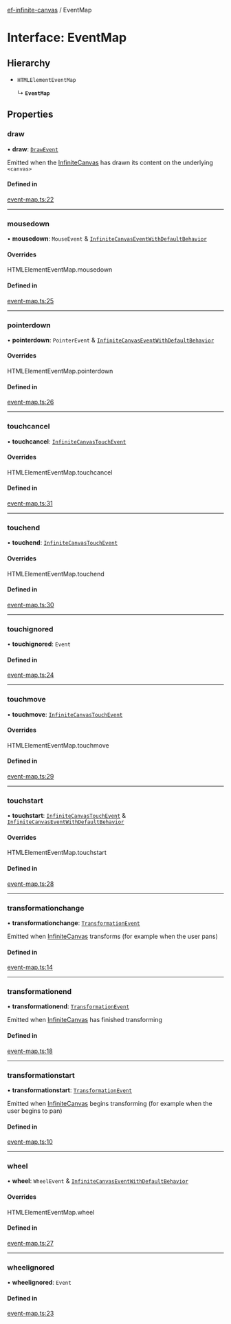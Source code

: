 [ef-infinite-canvas](api/README.md) / EventMap

# Interface: EventMap

## Hierarchy

- `HTMLElementEventMap`

  ↳ **`EventMap`**

## Properties

### draw

• **draw**: [`DrawEvent`](api/interfaces/DrawEvent.md)

Emitted when the [InfiniteCanvas](api/interfaces/InfiniteCanvas.md) has drawn its content on the underlying `<canvas>`

#### Defined in

[event-map.ts:22](https://github.com/emilefokkema/infinite-canvas/blob/4a1afe1/src/api-surface/event-map.ts#L22)

___

### mousedown

• **mousedown**: `MouseEvent` & [`InfiniteCanvasEventWithDefaultBehavior`](api/interfaces/InfiniteCanvasEventWithDefaultBehavior.md)

#### Overrides

HTMLElementEventMap.mousedown

#### Defined in

[event-map.ts:25](https://github.com/emilefokkema/infinite-canvas/blob/4a1afe1/src/api-surface/event-map.ts#L25)

___

### pointerdown

• **pointerdown**: `PointerEvent` & [`InfiniteCanvasEventWithDefaultBehavior`](api/interfaces/InfiniteCanvasEventWithDefaultBehavior.md)

#### Overrides

HTMLElementEventMap.pointerdown

#### Defined in

[event-map.ts:26](https://github.com/emilefokkema/infinite-canvas/blob/4a1afe1/src/api-surface/event-map.ts#L26)

___

### touchcancel

• **touchcancel**: [`InfiniteCanvasTouchEvent`](api/interfaces/InfiniteCanvasTouchEvent.md)

#### Overrides

HTMLElementEventMap.touchcancel

#### Defined in

[event-map.ts:31](https://github.com/emilefokkema/infinite-canvas/blob/4a1afe1/src/api-surface/event-map.ts#L31)

___

### touchend

• **touchend**: [`InfiniteCanvasTouchEvent`](api/interfaces/InfiniteCanvasTouchEvent.md)

#### Overrides

HTMLElementEventMap.touchend

#### Defined in

[event-map.ts:30](https://github.com/emilefokkema/infinite-canvas/blob/4a1afe1/src/api-surface/event-map.ts#L30)

___

### touchignored

• **touchignored**: `Event`

#### Defined in

[event-map.ts:24](https://github.com/emilefokkema/infinite-canvas/blob/4a1afe1/src/api-surface/event-map.ts#L24)

___

### touchmove

• **touchmove**: [`InfiniteCanvasTouchEvent`](api/interfaces/InfiniteCanvasTouchEvent.md)

#### Overrides

HTMLElementEventMap.touchmove

#### Defined in

[event-map.ts:29](https://github.com/emilefokkema/infinite-canvas/blob/4a1afe1/src/api-surface/event-map.ts#L29)

___

### touchstart

• **touchstart**: [`InfiniteCanvasTouchEvent`](api/interfaces/InfiniteCanvasTouchEvent.md) & [`InfiniteCanvasEventWithDefaultBehavior`](api/interfaces/InfiniteCanvasEventWithDefaultBehavior.md)

#### Overrides

HTMLElementEventMap.touchstart

#### Defined in

[event-map.ts:28](https://github.com/emilefokkema/infinite-canvas/blob/4a1afe1/src/api-surface/event-map.ts#L28)

___

### transformationchange

• **transformationchange**: [`TransformationEvent`](api/interfaces/TransformationEvent.md)

Emitted when [InfiniteCanvas](api/interfaces/InfiniteCanvas.md) transforms (for example when the user pans)

#### Defined in

[event-map.ts:14](https://github.com/emilefokkema/infinite-canvas/blob/4a1afe1/src/api-surface/event-map.ts#L14)

___

### transformationend

• **transformationend**: [`TransformationEvent`](api/interfaces/TransformationEvent.md)

Emitted when [InfiniteCanvas](api/interfaces/InfiniteCanvas.md) has finished transforming

#### Defined in

[event-map.ts:18](https://github.com/emilefokkema/infinite-canvas/blob/4a1afe1/src/api-surface/event-map.ts#L18)

___

### transformationstart

• **transformationstart**: [`TransformationEvent`](api/interfaces/TransformationEvent.md)

Emitted when [InfiniteCanvas](api/interfaces/InfiniteCanvas.md) begins transforming (for example when the user begins to pan)

#### Defined in

[event-map.ts:10](https://github.com/emilefokkema/infinite-canvas/blob/4a1afe1/src/api-surface/event-map.ts#L10)

___

### wheel

• **wheel**: `WheelEvent` & [`InfiniteCanvasEventWithDefaultBehavior`](api/interfaces/InfiniteCanvasEventWithDefaultBehavior.md)

#### Overrides

HTMLElementEventMap.wheel

#### Defined in

[event-map.ts:27](https://github.com/emilefokkema/infinite-canvas/blob/4a1afe1/src/api-surface/event-map.ts#L27)

___

### wheelignored

• **wheelignored**: `Event`

#### Defined in

[event-map.ts:23](https://github.com/emilefokkema/infinite-canvas/blob/4a1afe1/src/api-surface/event-map.ts#L23)

